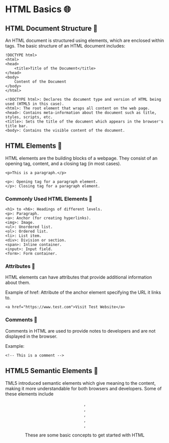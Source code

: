 # HTML Basics 🌐

## HTML Document Structure 📄

An HTML document is structured using elements, which are enclosed within tags. The basic structure of an HTML document includes:

```
!DOCTYPE html>
<html>
<head>
    <title>Title of the Document</title>
</head>
<body>
    Content of the Document
</body>
</html>
```

    <!DOCTYPE html>: Declares the document type and version of HTML being used (HTML5 in this case).
    <html>: The root element that wraps all content on the web page.
    <head>: Contains meta-information about the document such as title, styles, scripts, etc.
    <title>: Sets the title of the document which appears in the browser's title bar.
    <body>: Contains the visible content of the document.

## HTML Elements 🧱

HTML elements are the building blocks of a webpage. They consist of an opening tag, content, and a closing tag (in most cases).

```
<p>This is a paragraph.</p>
```

    <p>: Opening tag for a paragraph element.
    </p>: Closing tag for a paragraph element.

### Commonly Used HTML Elements 📝

    <h1> to <h6>: Headings of different levels.
    <p>: Paragraph.
    <a>: Anchor (for creating hyperlinks).
    <img>: Image.
    <ul>: Unordered list.
    <ol>: Ordered list.
    <li>: List item.
    <div>: Division or section.
    <span>: Inline container.
    <input>: Input field.
    <form>: Form container.

### Attributes 🎨

HTML elements can have attributes that provide additional information about them.

Example of href: Attribute of the anchor element specifying the URL it links to.

```
<a href="https://www.test.com">Visit Test Website</a>
```

### Comments 💬

Comments in HTML are used to provide notes to developers and are not displayed in the browser.

Example:

```
<!-- This is a comment -->
```

## HTML5 Semantic Elements 🚀

TML5 introduced semantic elements which give meaning to the content, making it more understandable for both browsers and developers.
Some of these elements include <header>, <footer>, <nav>, <section>, <article>, <aside>

These are some basic concepts to get started with HTML
